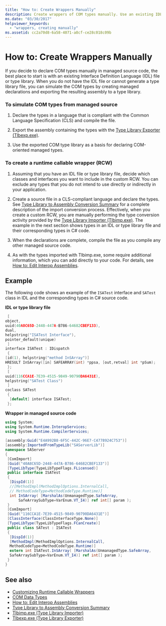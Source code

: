 ```yaml
---
title: "How to: Create Wrappers Manually"
description: Create wrappers of COM types manually. Use an existing IDL file or type library, or create managed declarations and export the assembly to a type library.
ms.date: "03/30/2017"
helpviewer_keywords: 
  - "wrappers, creating manually"
ms.assetid: cc2a70d8-6a58-4071-a8cf-ce28c018c09b
---
```

# How to: Create Wrappers Manually

If you decide to declare COM types manually in managed source code, the best place to start is with an existing Interface Definition Language (IDL) file or type library. When you do not have the IDL file or cannot generate a type library file, you can simulate the COM types by creating managed declarations and exporting the resulting assembly to a type library.  
  
### To simulate COM types from managed source  
  
1. Declare the types in a language that is compliant with the Common Language Specification (CLS) and compile the file.  
  
2. Export the assembly containing the types with the [Type Library Exporter (Tlbexp.exe)](../tools/tlbexp-exe-type-library-exporter.md).  
  
3. Use the exported COM type library as a basis for declaring COM-oriented managed types.  
  
### To create a runtime callable wrapper (RCW)  
  
1. Assuming that you have an IDL file or type library file, decide which classes and interfaces you want to include in the custom RCW. You can exclude any types that you do not intend to use directly or indirectly in your application.  
  
2. Create a source file in a CLS-compliant language and declare the types. See [Type Library to Assembly Conversion Summary](/previous-versions/dotnet/netframework-4.0/k83zzh38(v=vs.100)) for a complete description of the import conversion process. Effectively, when you create a custom RCW, you are manually performing the type conversion activity provided by the [Type Library Importer (Tlbimp.exe)](../tools/tlbimp-exe-type-library-importer.md). The example in the next section shows types in an IDL or type library file and their corresponding types in C# code.  
  
3. When the declarations are complete, compile the file as you compile any other managed source code.  
  
4. As with the types imported with Tlbimp.exe, some require additional information, which you can add directly to your code. For details, see [How to: Edit Interop Assemblies](/previous-versions/dotnet/netframework-4.0/8zbc969t(v=vs.100)).  
  
## Example  

 The following code shows an example of the `ISATest` interface and `SATest` class in IDL and the corresponding types in C# source code.  
  
 **IDL or type library file**  
  
```cpp
 [  
object,  
uuid(40A8C65D-2448-447A-B786-64682CBEF133),  
dual,  
helpstring("ISATest Interface"),  
pointer_default(unique)  
 ]  
interface ISATest : IDispatch  
 {  
[id(1), helpstring("method InSArray")]
HRESULT InSArray([in] SAFEARRAY(int) *ppsa, [out,retval] int *pSum);  
 };  
 [  
uuid(116CCA1E-7E39-4515-9849-90790DA6431E),  
helpstring("SATest Class")  
 ]  
coclass SATest  
 {  
  [default] interface ISATest;  
 };  
```  
  
 **Wrapper in managed source code**  
  
```csharp  
using System;  
using System.Runtime.InteropServices;  
using System.Runtime.CompilerServices;  
  
[assembly:Guid("E4A992B8-6F5C-442C-96E7-C4778924C753")]  
[assembly:ImportedFromTypeLib("SAServerLib")]  
namespace SAServer  
{  
 [ComImport]  
 [Guid("40A8C65D-2448-447A-B786-64682CBEF133")]  
 [TypeLibType(TypeLibTypeFlags.FLicensed)]  
 public interface ISATest  
 {  
  [DispId(1)]  
  //[MethodImpl(MethodImplOptions.InternalCall,  
  // MethodCodeType=MethodCodeType.Runtime)]  
  int InSArray( [MarshalAs(UnmanagedType.SafeArray,  
      SafeArraySubType=VarEnum.VT_I4)] ref int[] param );  
 }
 [ComImport]  
 [Guid("116CCA1E-7E39-4515-9849-90790DA6431E")]  
 [ClassInterface(ClassInterfaceType.None)]  
 [TypeLibType(TypeLibTypeFlags.FCanCreate)]  
 public class SATest : ISATest  
 {  
  [DispId(1)]  
  [MethodImpl(MethodImplOptions.InternalCall,
  MethodCodeType=MethodCodeType.Runtime)]  
  extern int ISATest.InSArray( [MarshalAs(UnmanagedType.SafeArray,
  SafeArraySubType=VarEnum.VT_I4)] ref int[] param );  
 }  
}  
```  
  
## See also

- [Customizing Runtime Callable Wrappers](/previous-versions/dotnet/netframework-4.0/e753eftz(v=vs.100))
- [COM Data Types](/previous-versions/dotnet/netframework-4.0/sak564ww(v=vs.100))
- [How to: Edit Interop Assemblies](/previous-versions/dotnet/netframework-4.0/8zbc969t(v=vs.100))
- [Type Library to Assembly Conversion Summary](/previous-versions/dotnet/netframework-4.0/k83zzh38(v=vs.100))
- [Tlbimp.exe (Type Library Importer)](../tools/tlbimp-exe-type-library-importer.md)
- [Tlbexp.exe (Type Library Exporter)](../tools/tlbexp-exe-type-library-exporter.md)

